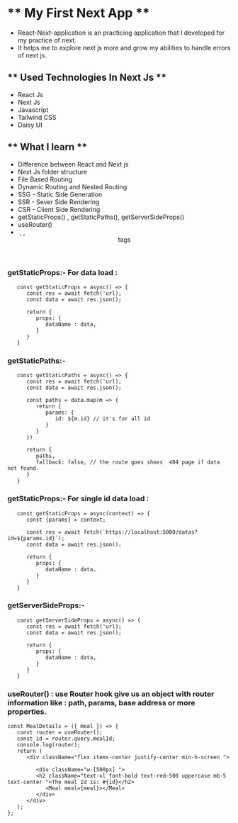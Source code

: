 # ** My First Next App **

-  React-Next-application is an practicing application that I developed for my
   practice of next.
-  It helps me to explore next js more and grow my abilities to handle errors of
   next js.

## ** Used Technologies In Next Js **

-  React Js
-  Next Js
-  Javascript
-  Tailwind CSS
-  Daisy UI

## ** What I learn **

-  Difference between React and Next js
-  Next Js folder structure
-  File Based Routing
-  Dynamic Routing and Nested Routing
-  SSG - Static Side Generation
-  SSR - Sever Side Rendering
-  CSR - Client Side Rendering
-  getStaticProps() , getStaticPaths(), getServerSideProps()
-  useRouter()
-  <Image> , <Link>, <Header> tags

### getStaticProps:- For data load :

```
   const getStaticProps = async() => {
      const res = await fetch('url);
      const data = await res.json();

      return {
         props: {
            dataName : data,
         }
      }
   }

```

### getStaticPaths:-

```
   const getStaticPaths = async() => {
      const res = await fetch('url);
      const data = await res.json();

      const paths = data.map(m => {
         return {
            params: {
               id: ${m.id} // it's for all id
            }
         }
      })

      return {
         paths,
         fallback: false, // the route goes shoes  404 page if data not found.
      }
   }

```

### getStaticProps:- For single id data load :

```
   const getStaticProps = async(context) => {
      const {params} = context;

      const res = await fetch(`https://localhost:5000/datas?id=${params.id}`);
      const data = await res.json();

      return {
         props: {
            dataName : data,
         }
      }
   }

```

### getServerSideProps:-

```
   const getServerSideProps = async() => {
      const res = await fetch('url);
      const data = await res.json();

      return {
         props: {
            dataName : data,
         }
      }
   }

```

### useRouter() : use Router hook give us an object with router information like : path, params, base address or more properties.

```
const MealDetails = ({ meal }) => {
   const router = useRouter();
   const id = router.query.mealId;
   console.log(router);
   return (
      <div className="flex items-center justify-center min-h-screen ">

         <div className="w-[500px] ">
         <h2 className="text-xl font-bold text-red-500 uppercase mb-5 text-center ">The meal Id is: #{id}</h2>
            <Meal meal={meal}></Meal>
         </div>
      </div>
   );
};

```
